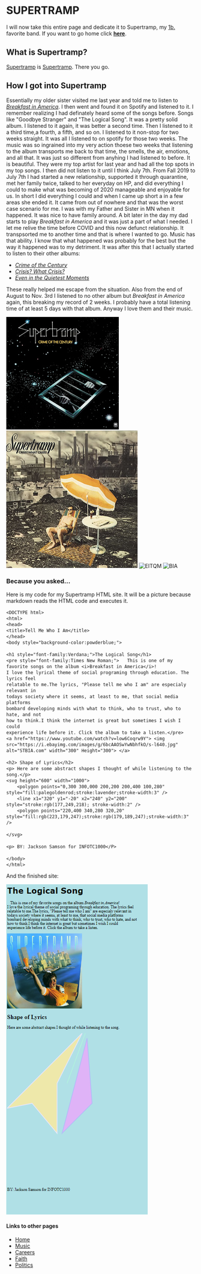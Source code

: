 # SUPERTRAMP
I will now take this entire page and dedicate it to Supertramp, my [1b.](/music.md) favorite band. If you want to go home click [**here**](README.md).
## What is Supertramp?
[Supertramp](https://open.spotify.com/artist/3JsMj0DEzyWc0VDlHuy9Bx) is [Supertramp](https://en.wikipedia.org/wiki/Supertramp). There you go. 
## How I got into Supertramp
Essentially my older sister visited me last year and told me to listen to [_Breakfast in America_](https://www.youtube.com/watch?v=82AA8OeSnxI&t=789s). I then went and found it on Spotify and listened to it. I remember realizing I had definately heard some of the songs before. Songs like "Goodbye Stranger" and "The Logical Song". It was a pretty solid album. I listened to it again, it was better a second time. Then I listened to it a third time,a fourth, a fifth, and so on. I listened to it non-stop for two weeks straight. It was all I listened to on spotify for those two weeks. The music was so ingrained into my very action thoese two weeks that listening to the album transports me back to that time, the smells, the air, emotions, and all that. It was just so different from anyhing I had listened to before. It is beautiful. They were my top artist for last year and had all the top spots in my top songs. I then did not listen to it until I think July 7th. From Fall 2019 to July 7th I had started a new relationship, supported it through quarantine, met her family twice, talked to her everyday on HP, and did everything I could to make what was becoming of 2020 manageable and enjoyable for us. In short I did everything I could and when I came up short a in a few areas she ended it. It came from out of nowhere and that was the worst case scenario for me. I was with my Father and Sister in MN when it happened. It was nice to have family around. A bit later in the day my dad starts to play _Breakfast in America_ and it was just a part of what I needed. I let me relive the time before COVID and this now defunct relationship. It transpsorted me to another time and that is where I wanted to go. Music has that ability. I know that what happened was probably for the best but the way it happened was to my detriment. It was after this that I actually started to listen to their other albums:
* [_Crime of the Century_](https://www.youtube.com/watch?v=IccIn770nJM)
* [_Crisis? What Crisis?_](https://www.youtube.com/watch?v=dS6qxgU5Xis)
* [_Even in the Quietest Moments_](https://www.youtube.com/watch?v=2EOT5nWSUSY)

These really helped me escape from the situation. Also from the end of August to Nov. 3rd I listened to no other album but _Breakfast in America_ again, this breaking my record of 2 weeks. I probably have a total listening time of at least 5 days with that album. Anyway I love them and their music.  

![COTC](/COTC.jpg) ![CWC](/CWC.jpeg) ![EITQM](https://upload.wikimedia.org/wikipedia/en/c/ca/Supertramp_-_Even_in_the_Quietest_Moments.jpg) ![BIA](https://upload.wikimedia.org/wikipedia/en/c/c4/Supertramp_-_Breakfast_in_America.jpg)



### Because you asked...
Here is my code for my Supertramp HTML site. It will be a picture because markdown reads the HTML code and executes it.
```
<DOCTYPE html>
<html>
<head>
<title>Tell Me Who I Am</title>
</head>
<body style="background-color:powderblue;">

<h1 style="font-family:Verdana;">The Logical Song</h1>
<pre style="font-family:Times New Roman;">   This is one of my favorite songs on the album <i>Breakfast in America</i>!
I love the lyrical theme of social programing through education. The lyrics feel
relatable to me.The lyrics, "Please tell me who I am" are especialy relevant in 
todays society where it seems, at least to me, that social media platforms
bombard developing minds with what to think, who to trust, who to hate, and not
how to think.I think the internet is great but sometimes I wish I could
experience life before it. Click the album to take a listen.</pre>
<a href="https://www.youtube.com/watch?v=low6Coqrw9Y"> <img src="https://i.ebayimg.com/images/g/6bcAAOSwYwNbhfkO/s-l640.jpg" alt="STBIA.com" width="300" Height="300"> </a>

<h2> Shape of Lyrics</h2>
<p> Here are some abstract shapes I thought of while listening to the song.</p>
<svg height="600" width="1000">
	<polygon points="0,300 300,000 200,200 200,400 100,280" style="fill:palegoldenrod;stroke:lavender;stroke-width:3" />
	<line x1="320" y1="-20" x2="240" y2="200" style="stroke:rgb(177,249,218); stroke-width:2" />
	<polygon points="220,400 340,280 320,20" style="fill:rgb(223,179,247);stroke:rgb(179,189,247);stroke-width:3" />
	
</svg>	

<p> BY: Jackson Samson for INFOTC1000</P>

</body>
</html>
```


And the finished site:

![html](/html.png)






 





#### Links to other pages
* [Home](/README.md)
* [Music](/Music.md)
* [Careers](/Careers.md)
* [Faith](/Faith.md)
* [Politics](/Politics.md)
